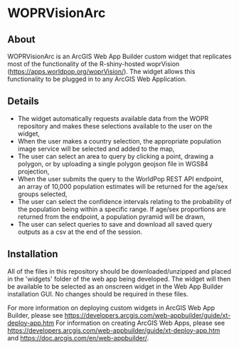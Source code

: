 # WOPRVisionArc

## About
WOPRVisionArc is an ArcGIS Web App Builder custom widget that replicates most of the functionality of the R-shiny-hosted woprVision (https://apps.worldpop.org/woprVision/). The widget allows this functionality to be plugged in to any ArcGIS Web Application.

## Details
- The widget automatically requests available data from the WOPR repository and makes these selections available to the user on the widget,
- When the user makes a country selection, the appropriate population image service will be selected and added to the map,
- The user can select an area to query by clicking a point, drawing a polygon, or by uploading a single polygon geojson file in WGS84 projection,
- When the user submits the query to the WorldPop REST API endpoint, an array of 10,000 population estimates will be returned for the age/sex groups selected,
- The user can select the confidence intervals relating to the probability of the population being within a specific range. If age/sex proportions are returned from the endpoint, a population pyramid will be drawn,
- The user can select queries to save and download all saved query outputs as a csv at the end of the session.

## Installation
All of the files in this repository should be downloaded/unzipped and placed in the 'widgets' folder of the web app being developed. The widget will then be available to be selected as an onscreen widget in the Web App Builder installation GUI. No changes should be required in these files.

For more information on deploying custom widgets in ArcGIS Web App Builder, please see https://developers.arcgis.com/web-appbuilder/guide/xt-deploy-app.htm
For information on creating ArcGIS Web Apps, please see https://developers.arcgis.com/web-appbuilder/guide/xt-deploy-app.htm and https://doc.arcgis.com/en/web-appbuilder/.
